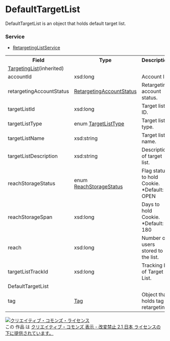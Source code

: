 # DefaultTargetList
DefaultTargetList is an object that holds default target list.

### Service
+ [RetargetingListService](../services/RetargetingListService.md)

<table>
 <tr>
  <th>Field</th>
  <th>Type</th>
  <th>Description</th>
  <th>response</th>
  <th>get</th>
  <th>add</th>
  <th>set</th>
  <th>remove</th>
 </tr>
 <tr>
  <td colspan="8"><a href="./TargetingList.md">TargetingList</a>(inherited)</td>
 </tr>
 <tr>
  <td>accountId</td>
  <td>xsd:long</td>
  <td>Account ID.</td>
  <td>yes</td>
  <td>Requirement</td>
  <td>Requirement</td>
  <td>Requirement</td>
  <td>-</td>
 </tr>
 <tr>
  <td>retargetingAccountStatus</td>
  <td><a href="./RetargetingAccountStatus.md">RetargetingAccountStatus</a></td>
  <td>Retargeting account status.</td>
  <td>yes</td>
  <td>-</td>
  <td>-</td>
  <td>-</td>
  <td>-</td>
 </tr>
 <tr>
  <td>targetListId</td>
  <td>xsd:long</a></td>
  <td>Target list ID. </td>
  <td>yes</td>
  <td>-</td>
  <td>-</td>
  <td>Requirement</td>
  <td>-</td>
 </tr>
 <tr>
  <td>targetListType</td>
  <td>enum <a href="./TargetListType.md">TargetListType</a></td>
  <td>Target list type.</td>
  <td>yes</td>
  <td>Requirement</td>
  <td>Requirement</td>
  <td>Requirement</td>
  <td>-</td>
 </tr>
  <tr>
  <td>targetListName</td>
  <td>xsd:string</a></td>
  <td>Target list name. </td>
  <td>yes</td>
  <td>-</td>
  <td>Requirement</td>
  <td>Optional</td>
  <td>-</td>
 </tr>
  <tr>
  <td>targetListDescription</td>
  <td>xsd:string</a></td>
  <td>Description of target list.</td>
  <td>yes</td>
  <td>-</td>
  <td>Optional</td>
  <td>Optional</td>
  <td>-</td>
 </tr>
  <tr>
  <td>reachStorageStatus</td>
  <td>enum <a href="./ReachStorageStatus.md">ReachStorageStatus</a></td>
  <td>Flag status to hold Cookie.<br>*Default: OPEN</td>
  <td>yes</td>
  <td>-</td>
  <td>Optional<br>*Ignore for Logical TargetList.</td>
  <td>Optional<br>*Ignore for Logical TargetList.</td>
  <td>-</td>
 </tr>
  <tr>
  <td>reachStorageSpan</td>
  <td>xsd:long</a></td>
  <td>Days to hold Cookie.<br>*Default: 180</td>
  <td>yes</td>
  <td>-</td>
  <td>Optional<br>*Ignore for Logical TargetList.</td>
  <td>Optional<br>*Ignore for Logical TargetList.</td>
  <td>-</td>
 </tr>
  <tr>
  <td>reach</td>
  <td>xsd:long</a></td>
  <td>Number of users stored to the list.</td>
  <td>yes</td>
  <td>-</td>
  <td>-</td>
  <td></td>
  <td>-</td>
 </tr>
  <tr>
  <td>targetListTrackId</td>
  <td>xsd:long</a></td>
  <td>Tracking ID of Target List.</td>
  <td>yes</td>
  <td>-</td>
  <td>-</td>
  <td>-</td>
  <td>-</td>
 </tr>
 <tr>
  <td colspan="8">DefaultTargetList</td>
 </tr>
  <tr>
  <td>tag</td>
  <td><a href="./Tag.md">Tag</a></a></td>
  <td>Object that holds tag of retargeting.</td>
  <td>yes</td>
  <td>-</td>
  <td>-</td>
  <td>-</td>
  <td>-</td>
 </tr>
</table>

<a rel="license" href="http://creativecommons.org/licenses/by-nd/2.1/jp/"><img alt="クリエイティブ・コモンズ・ライセンス" style="border-width:0" src="https://i.creativecommons.org/l/by-nd/2.1/jp/88x31.png" /></a><br />この 作品 は <a rel="license" href="http://creativecommons.org/licenses/by-nd/2.1/jp/">クリエイティブ・コモンズ 表示 - 改変禁止 2.1 日本 ライセンスの下に提供されています。</a>


